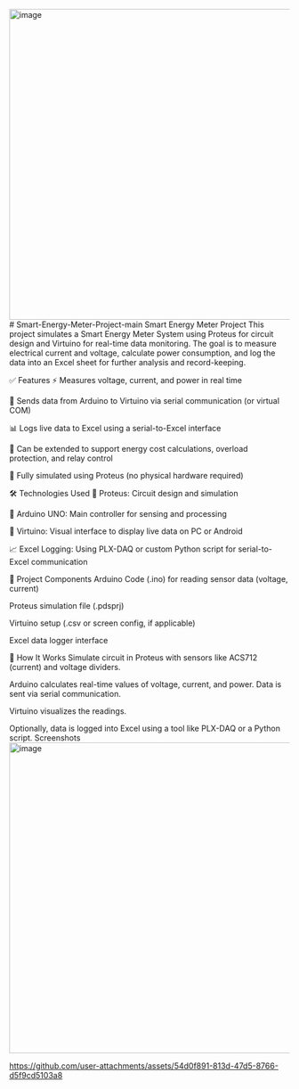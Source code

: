 <img width="1048" height="558" alt="image" src="https://github.com/user-attachments/assets/0e3c879e-14b0-42fe-a0ff-df412220d28b" /># Smart-Energy-Meter-Project-main
Smart Energy Meter Project
This project simulates a Smart Energy Meter System using Proteus for circuit design and Virtuino for real-time data monitoring. The goal is to measure electrical current and voltage, calculate power consumption, and log the data into an Excel sheet for further analysis and record-keeping.

✅ Features
⚡ Measures voltage, current, and power in real time

📲 Sends data from Arduino to Virtuino via serial communication (or virtual COM)

📊 Logs live data to Excel using a serial-to-Excel interface

🔁 Can be extended to support energy cost calculations, overload protection, and relay control

📐 Fully simulated using Proteus (no physical hardware required)

🛠 Technologies Used
🔌 Proteus: Circuit design and simulation

🤖 Arduino UNO: Main controller for sensing and processing

📱 Virtuino: Visual interface to display live data on PC or Android

📈 Excel Logging: Using PLX-DAQ or custom Python script for serial-to-Excel communication

📁 Project Components
Arduino Code (.ino) for reading sensor data (voltage, current)

Proteus simulation file (.pdsprj)

Virtuino setup (.csv or screen config, if applicable)

Excel data logger interface

🚀 How It Works
Simulate circuit in Proteus with sensors like ACS712 (current) and voltage dividers.

Arduino calculates real-time values of voltage, current, and power.
Data is sent via serial communication.

Virtuino visualizes the readings.

Optionally, data is logged into Excel using a tool like PLX-DAQ or a Python script.
Screenshots
<img width="1048" height="558" alt="image" src="https://github.com/user-attachments/assets/ebd9d3c8-8313-44d3-ade1-54ffb90af985" />

https://github.com/user-attachments/assets/54d0f891-813d-47d5-8766-d5f9cd5103a8


